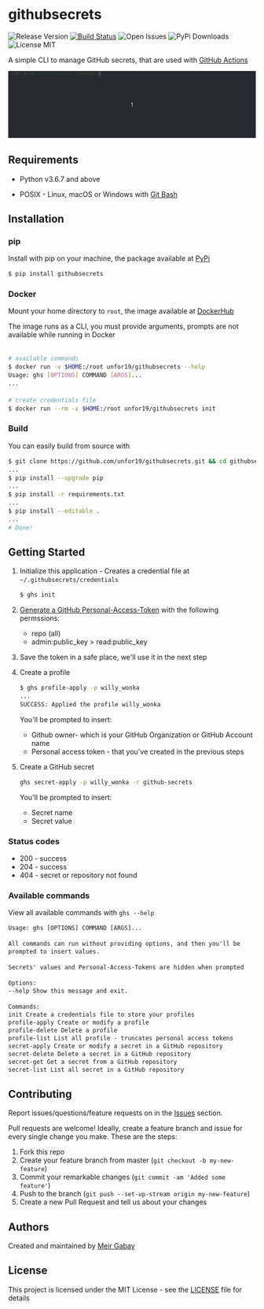 # githubsecrets

![Release Version](https://img.shields.io/github/v/release/unfor19/githubsecrets) [![Build Status](https://cloud.drone.io/api/badges/unfor19/githubsecrets/status.svg)](https://cloud.drone.io/unfor19/githubsecrets) ![Open Issues](https://img.shields.io/github/issues-raw/unfor19/githubsecrets) ![PyPi Downloads](https://img.shields.io/pypi/dm/githubsecrets) ![License MIT](https://img.shields.io/github/license/unfor19/githubsecrets)

A simple CLI to manage GitHub secrets, that are used with [GitHub Actions](https://github.com/features/actions)

![Usage-Example](./assets/github-secrets-usage.gif)

## Requirements

- Python v3.6.7 and above

- POSIX - Linux, macOS or Windows with [Git Bash](https://gitforwindows.org/)

## Installation

### pip

Install with pip on your machine, the package available at [PyPi](https://pypi.org/project/githubsecrets/)

```bash
$ pip install githubsecrets
```

### Docker

Mount your home directory to `root`, the image available at [DockerHub](https://hub.docker.com/r/unfor19/githubsecrets)

The image runs as a CLI, you must provide arguments, prompts are not available while running in Docker

```bash

# available commands
$ docker run -v $HOME:/root unfor19/githubsecrets --help
Usage: ghs [OPTIONS] COMMAND [ARGS]...
...

# create credentials file
$ docker run --rm -v $HOME:/root unfor19/githubsecrets init
```

### Build

You can easily build from source with
```bash
$ git clone https://github.com/unfor19/githubsecrets.git && cd githubsecrets
...
$ pip install --upgrade pip
...
$ pip install -r requirements.txt
...
$ pip install --editable .
...
# Done!
```

## Getting Started

1. Initialize this application - Creates a credential file at `~/.githubsecrets/credentials`

   ```bash
   $ ghs init
   ```

1. [Generate a GitHub Personal-Access-Token](https://github.com/settings/tokens) with the following permssions:

   - repo (all)
   - admin:public_key > read:public_key

1. Save the token in a safe place, we'll use it in the next step

1. Create a profile

   ```bash
   $ ghs profile-apply -p willy_wonka
   ...
   SUCCESS: Applied the profile willy_wonka
   ```

   You'll be prompted to insert:

   - Github owner- which is your GitHub Organization or GitHub Account name
   - Personal access token - that you've created in the previous steps

1. Create a GitHub secret

   ```bash
   ghs secret-apply -p willy_wonka -r github-secrets
   ```

   You'll be prompted to insert:

   - Secret name
   - Secret value

### Status codes

- 200 - success
- 204 - success
- 404 - secret or repository not found

### Available commands

View all available commands with `ghs --help`

```
Usage: ghs [OPTIONS] COMMAND [ARGS]...

All commands can run without providing options, and then you'll be
prompted to insert values.

Secrets' values and Personal-Access-Tokens are hidden when prompted

Options:
--help Show this message and exit.

Commands:
init Create a credentials file to store your profiles
profile-apply Create or modify a profile
profile-delete Delete a profile
profile-list List all profile - truncates personal access tokens
secret-apply Create or modify a secret in a GitHub repository
secret-delete Delete a secret in a GitHub repository
secret-get Get a secret from a GitHub repository
secret-list List all secret in a GitHub repository
```

## Contributing

Report issues/questions/feature requests on in the [Issues](https://github.com/unfor19/githubsecrets/issues) section.

Pull requests are welcome! Ideally, create a feature branch and issue for every single change you make. These are the steps:

1. Fork this repo
2. Create your feature branch from master (`git checkout -b my-new-feature`)
3. Commit your remarkable changes (`git commit -am 'Added some feature'`)
4. Push to the branch (`git push --set-up-stream origin my-new-feature`)
5. Create a new Pull Request and tell us about your changes

## Authors

Created and maintained by [Meir Gabay](https://github.com/unfor19)

## License

This project is licensed under the MIT License - see the [LICENSE](https://github.com/unfor19/githubsecrets/blob/master/LICENSE) file for details
